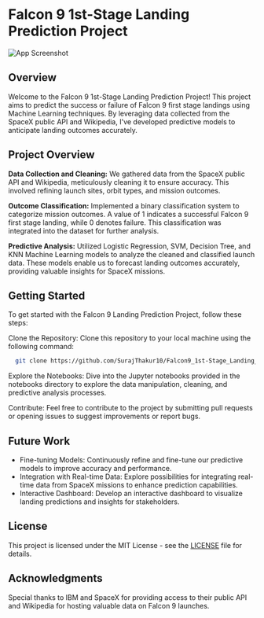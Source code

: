 
# Falcon 9 1st-Stage Landing Prediction Project


![App Screenshot](https://laughingsquid.com/wp-content/uploads/2019/04/2-of-3-SpaceX-Boosters-Landing.gif?w=480)

## Overview

Welcome to the Falcon 9 1st-Stage Landing Prediction Project! This project aims to predict the success or failure of Falcon 9 first stage landings using Machine Learning techniques. By leveraging data collected from the SpaceX public API and Wikipedia, I've developed predictive models to anticipate landing outcomes accurately.




## Project Overview

**Data Collection and Cleaning:** We gathered data from the SpaceX public API and Wikipedia, meticulously cleaning it to ensure accuracy. This involved refining launch sites, orbit types, and mission outcomes.

**Outcome Classification:** Implemented a binary classification system to categorize mission outcomes. A value of 1 indicates a successful Falcon 9 first stage landing, while 0 denotes failure. This classification was integrated into the dataset for further analysis.

**Predictive Analysis:** Utilized Logistic Regression, SVM, Decision Tree, and KNN Machine Learning models to analyze the cleaned and classified launch data. These models enable us to forecast landing outcomes accurately, providing valuable insights for SpaceX missions.



## Getting Started
To get started with the Falcon 9 Landing Prediction Project, follow these steps:

Clone the Repository: Clone this repository to your local machine using the following command:

```bash
  git clone https://github.com/SurajThakur10/Falcon9_1st-Stage_Landing_Prediction.git
```
Explore the Notebooks: Dive into the Jupyter notebooks provided in the notebooks directory to explore the data manipulation, cleaning, and predictive analysis processes.

Contribute: Feel free to contribute to the project by submitting pull requests or opening issues to suggest improvements or report bugs.


## Future Work



- Fine-tuning Models: Continuously refine and fine-tune our predictive models to improve accuracy and performance.
- Integration with Real-time Data: Explore possibilities for integrating real-time data from SpaceX missions to enhance prediction capabilities.
- Interactive Dashboard: Develop an interactive dashboard to visualize landing predictions and insights for stakeholders.




## License

This project is licensed under the MIT License - see the [LICENSE](https://github.com/SurajThakur10/Falcon9_1st-Stage_Landing_Prediction/blob/main/LICENSE) file for details.

## Acknowledgments

Special thanks to IBM and SpaceX for providing access to their public API and Wikipedia for hosting valuable data on Falcon 9 launches.


